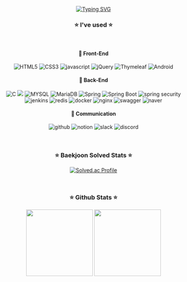 <div align= "center">
 
[![Typing SVG](https://readme-typing-svg.demolab.com?font=Convergence&size=60&duration=4000&pause=1000&color=6667AB&center=true&vCenter=true&multiline=true&width=800&height=200&lines=Hi%2C+I'm+Hojun;Future+Backend+Developer)](https://git.io/typing-svg)


### :star: I've used :star:
<br>

#### 📗 Front-End

<img alt="HTML5" src="https://img.shields.io/badge/HTML5-E34F26.svg?&style=for-the-badge&logo=HTML5&logoColor=white&"/>
<img alt="CSS3" src="https://img.shields.io/badge/CSS3-1572B6.svg?&style=for-the-badge&logo=CSS3&logoColor=white&"/>
<img alt="javascript" src="https://img.shields.io/badge/javascript-F7DF1E.svg?&style=for-the-badge&logo=javascript&logoColor=white&"/>
<img alt="jQuery" src="https://img.shields.io/badge/jQuery-0769AD.svg?&style=for-the-badge&logo=jQuery&logoColor=white&"/>
<img alt="Thymeleaf" src="https://img.shields.io/badge/Thymeleaf-005F0F.svg?&style=for-the-badge&logo=Thymeleaf&logoColor=white&"/>
<img alt="Android" src="https://img.shields.io/badge/Android-3DDC84.svg?&style=for-the-badge&logo=Android&logoColor=white&"/>

#### 📘 Back-End

<img alt="C" src="https://img.shields.io/badge/C-A8B9CC.svg?&style=for-the-badge&logo=C&logoColor=white&"/> 
<img src="https://img.shields.io/badge/Java-007396?style=for-the-badge&logo=OpenJDK&logoColor=white"/>
<img alt="MYSQL" src="https://img.shields.io/badge/MYSQL-4479A1.svg?&style=for-the-badge&logo=MYSQL&logoColor=white&"/>
<img alt="MariaDB" src="https://img.shields.io/badge/MariaDB-003545.svg?&style=for-the-badge&logo=MariaDB&logoColor=white&"/>
<img alt="Spring" src="https://img.shields.io/badge/Spring-6DB33F.svg?&style=for-the-badge&logo=Spring&logoColor=white&"/>
<img alt="Spring Boot" src="https://img.shields.io/badge/Spring Boot-6DB33F.svg?&style=for-the-badge&logo=SpringBoot&logoColor=white&"/>
<img alt="spring security" src="https://img.shields.io/badge/spring security-6DB33F.svg?&style=for-the-badge&logo=springsecurity&logoColor=white&"/>
<br>
<img alt="jenkins" src="https://img.shields.io/badge/jenkins-D24939.svg?&style=for-the-badge&logo=jenkins&logoColor=white&"/>
<img alt="redis" src="https://img.shields.io/badge/redis-DC382D.svg?&style=for-the-badge&logo=redis&logoColor=white&"/>
<img alt="docker" src="https://img.shields.io/badge/docker-2496ED.svg?&style=for-the-badge&logo=docker&logoColor=white&"/>
<img alt="nginx" src="https://img.shields.io/badge/nginx-009639.svg?&style=for-the-badge&logo=nginx&logoColor=white&"/>
<img alt="swagger" src="https://img.shields.io/badge/swagger-85EA2D.svg?&style=for-the-badge&logo=swagger&logoColor=white&"/>
<img alt="naver" src="https://img.shields.io/badge/naver cloud platform-03C75A.svg?&style=for-the-badge&logo=naver&logoColor=white&"/>

#### 📙 Communication


<img alt="github" src="https://img.shields.io/badge/github-181717.svg?&style=for-the-badge&logo=github&logoColor=white&"/>
<img alt="notion" src="https://img.shields.io/badge/notion-000000.svg?&style=for-the-badge&logo=notion&logoColor=white&"/>
<img alt="slack" src="https://img.shields.io/badge/slack-4A154B.svg?&style=for-the-badge&logo=slack&logoColor=white&"/>
<img alt="discord" src="https://img.shields.io/badge/discord-5865F2.svg?&style=for-the-badge&logo=discord&logoColor=white&"/>

<br>
<br>
<br>

### :star: Baekjoon Solved Stats :star:
  
[![Solved.ac Profile](http://mazassumnida.wtf/api/v2/generate_badge?boj=junsong96)](https://solved.ac/junsong96)
  
<br>

   
 ### :star: Github Stats :star:

<a href="https://github.com/hojunking96"><img align="center" style="height:180px" src="https://github-readme-stats.vercel.app/api?username=hojunking96&theme=nord&hide_border=true&show_icons=true&" /></a>
<a href="https://github.com/hojunking96"><img align="center" style="height:180px" src="https://github-readme-stats.vercel.app/api/top-langs/?username=hojunking96&layout=compact&theme=nord&hide_border=true" /></a> 

</div>
